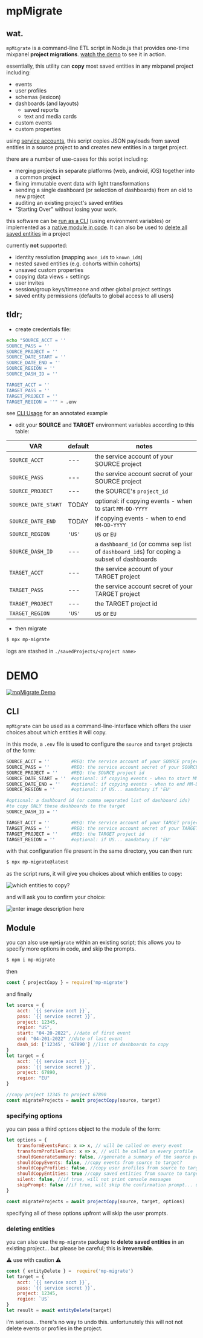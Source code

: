 # mpMigrate

## wat.

`mpMigrate` is a command-line ETL script in Node.js that provides one-time mixpanel **project migrations**. [watch the demo](#demo) to see it in action.

essentially, this utility can **copy** most saved entities in any mixpanel project including:

 - events
 - user profiles
 - schemas (lexicon)
 - dashboards (and layouts)
	- saved reports
	- text and media cards
 - custom events
 - custom properties

using [service accounts](https://developer.mixpanel.com/reference/authentication#service-accounts), this script copies JSON payloads from saved entities in a source project to and creates new entities in a target project.

there are a number of use-cases for this script including:

 - merging projects in separate platforms (web, android, iOS) together into a common project
 - fixing immutable event data with light transformations 
 - sending a single dashboard (or selection of dashboards) from an old to new project
 - auditing an existing project's saved entities
 - "Starting Over" without losing your work.

this software can be [run as a CLI](#CLI) (using environment variables) or implemented as a [native module in code](#module). It can also be used to [delete all saved entities](#delete) in a project

currently **not** supported:

 - identity resolution (mapping `anon_id`s to `known_id`s) 
 - nested saved entities (e.g. cohorts within cohorts)
 - unsaved custom properties
 - copying data views + settings
 - user invites
 - session/group keys/timezone and other global project settings
 - saved entity permissions (defaults to global access to all users)


## tldr;
- create credentials file:
```bash
echo "SOURCE_ACCT = '' 
SOURCE_PASS = '' 	
SOURCE_PROJECT = '' 
SOURCE_DATE_START = '' 
SOURCE_DATE_END = ''
SOURCE_REGION = '' 	
SOURCE_DASH_ID = '' 

TARGET_ACCT = '' 	
TARGET_PASS = '' 	
TARGET_PROJECT = ''	
TARGET_REGION = ''" > .env
```
see [CLI Usage](#CLI)  for an annotated example 

- edit your **SOURCE** and **TARGET** environment variables according to this table:

| VAR                 |  default | notes                                                       |
|------------------------|----------------------|-------------------------------------------------------------|
|`SOURCE_ACCT`  | --- | the service account of your SOURCE project |
|`SOURCE_PASS`  | --- | the service account secret of your SOURCE project |
|`SOURCE_PROJECT`  | --- | the SOURCE's `project_id` |
|`SOURCE_DATE_START`  | TODAY | optional: if copying events - when to start `MM-DD-YYYY` |
|`SOURCE_DATE_END`  | TODAY | if copying events - when to end `MM-DD-YYYY` |
|`SOURCE_REGION`  | `'US'` |  `US` or `EU` |
|`SOURCE_DASH_ID`  | --- | a `dashboard_id` (or comma sep list of `dashboard_id`s) for coping a subset of dashboards |
|`TARGET_ACCT`  | --- | the service account of your TARGET project |
|`TARGET_PASS`  | --- | the service account secret of your TARGET project |
|`TARGET_PROJECT`  | --- | the TARGET project id |
|`TARGET_REGION`  | `'US'` |  `US` or `EU` |


- then migrate

```bash
$ npx mp-migrate
```

logs are stashed in `./savedProjects/<project name>` 

# DEMO <div id="demo"></div>
[![mpMigrate Demo](https://aktunes.neocities.org/mpMigrate/migrateThumb.png)](https://youtu.be/jOCcFiT53gU)

## CLI <div id="CLI"></div>
`mpMigrate` can be used as a command-line-interface which offers the user choices about which entities it will copy.

in this mode, a `.env` file is used to configure the `source` and `target` projects of the form:

```bash
SOURCE_ACCT = '' 		#REQ: the service account of your SOURCE project
SOURCE_PASS = '' 		#REQ: the service account secret of your SOURCE project
SOURCE_PROJECT = '' 	#REQ: the SOURCE project id
SOURCE_DATE_START = '' 	#optional: if copying events - when to start MM-DD-YYYY
SOURCE_DATE_END = ''	#optional: if copying events - when to end MM-DD-YYYY
SOURCE_REGION = '' 		#optional: if US... mandatory if 'EU'

#optional: a dashboard id (or comma separated list of dashboard ids) 
#to copy ONLY these dashboards to the target
SOURCE_DASH_ID = '' 	

TARGET_ACCT = '' 		#REQ: the service account of your TARGET project
TARGET_PASS = '' 		#REQ: the service account secret of your TARGET project
TARGET_PROJECT = ''		#REQ: the TARGET project id
TARGET_REGION = ''		#optional: if US... mandatory if 'EU'
```
with that configuration file present in the same directory, you can then run:
```bash
$ npx mp-migrate@latest
```
as the script runs, it will give you choices about which entities to copy:

![which entities to copy?](https://aktunes.neocities.org/mpMigrate/migrate1.png)

and will ask you to confirm your choice:

![enter image description here](https://aktunes.neocities.org/mpMigrate/migrate2.png)

## Module <div id="module"></div>

you can also use `mpMigrate` within an existing script; this allows you to specify more options in code, and skip the prompts.

```bash
$ npm i mp-migrate
```
then

```javascript
const { projectCopy } = require('mp-migrate')
```
and finally

```javascript
let source = {
	acct: `{{ service acct }}`,
	pass: `{{ service secret }}`,
	project: 12345,
	region: "US",
	start: "04-20-2022", //date of first event	
	end: "04-201-2022" //date of last event
	dash_id: ['12345', '67890'] //list of dashboards to copy
}
let target = {
	acct: `{{ service acct }}`,
	pass: `{{ service secret }}`,
	project: 67890,
	region: "EU"
}

//copy project 12345 to project 67890
const migrateProjects = await projectCopy(source, target)
```

### specifying options

you can pass a third `options` object to the module of the form:

```javascript
let options = {
	transformEventsFunc: x => x, // will be called on every event
	transformProfilesFunc: x => x, // will be called on every profile
	shouldGenerateSummary: false, //generate a summary of the source project?
	shouldCopyEvents: false, //copy events from source to target?
	shouldCopyProfiles: false, //copy user profiles from source to target?
	shouldCopyEntities: true //copy saved entities from source to target?
	silent: false, //if true, will not print console messages
	skipPrompt: false //if true, will skip the confirmation prompt... use at own risk!
}

const migrateProjects = await projectCopy(source, target, options)
```
specifying all of these options upfront will skip the user prompts.



### deleting entities <div id="delete"></div>

you can also use the `mp-migrate` package to **delete saved entities** in an existing project... but please be careful; this is **irreversible**. 

⚠️ use with caution ⚠️

```javascript
const { entityDelete } =  require('mp-migrate')
let target = {
	acct: `{{ service acct }}`,
	pass: `{{ service secret }}`,
	project: 12345,
	region: `US`
}
let result = await entityDelete(target)
```
i'm serious... there's no way to undo this. unfortunutely this will not not delete events or profiles in the project.